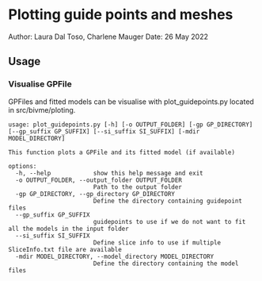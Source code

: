 # Plotting guide points and meshes

Author: Laura Dal Toso, Charlene Mauger
Date: 26 May 2022

Usage
-----------------------------------------------

### Visualise GPFile
GPFiles and fitted models can be visualise with plot_guidepoints.py located in src/bivme/ploting. 

```
usage: plot_guidepoints.py [-h] [-o OUTPUT_FOLDER] [-gp GP_DIRECTORY] [--gp_suffix GP_SUFFIX] [--si_suffix SI_SUFFIX] [-mdir MODEL_DIRECTORY]

This function plots a GPFile and its fitted model (if available)

options:
  -h, --help            show this help message and exit
  -o OUTPUT_FOLDER, --output_folder OUTPUT_FOLDER
                        Path to the output folder
  -gp GP_DIRECTORY, --gp_directory GP_DIRECTORY
                        Define the directory containing guidepoint files
  --gp_suffix GP_SUFFIX
                        guidepoints to use if we do not want to fit all the models in the input folder
  --si_suffix SI_SUFFIX
                        Define slice info to use if multiple SliceInfo.txt file are available
  -mdir MODEL_DIRECTORY, --model_directory MODEL_DIRECTORY
                        Define the directory containing the model files
```
